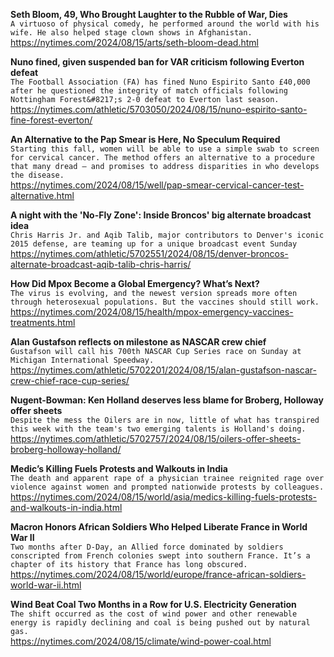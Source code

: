 **Seth Bloom, 49, Who Brought Laughter to the Rubble of War, Dies**\
`A virtuoso of physical comedy, he performed around the world with his wife. He also helped stage clown shows in Afghanistan.`\
https://nytimes.com/2024/08/15/arts/seth-bloom-dead.html

**Nuno fined, given suspended ban for VAR criticism following Everton defeat**\
`The Football Association (FA) has fined Nuno Espirito Santo £40,000 after he questioned the integrity of match officials following Nottingham Forest&#8217;s 2-0 defeat to Everton last season.`\
https://nytimes.com/athletic/5703050/2024/08/15/nuno-espirito-santo-fine-forest-everton/

**An Alternative to the Pap Smear is Here, No Speculum Required**\
`Starting this fall, women will be able to use a simple swab to screen for cervical cancer. The method offers an alternative to a procedure that many dread — and promises to address disparities in who develops the disease.`\
https://nytimes.com/2024/08/15/well/pap-smear-cervical-cancer-test-alternative.html

**A night with the 'No-Fly Zone': Inside Broncos' big alternate broadcast idea**\
`Chris Harris Jr. and Aqib Talib, major contributors to Denver's iconic 2015 defense, are teaming up for a unique broadcast event Sunday`\
https://nytimes.com/athletic/5702551/2024/08/15/denver-broncos-alternate-broadcast-aqib-talib-chris-harris/

**How Did Mpox Become a Global Emergency? What’s Next?**\
`The virus is evolving, and the newest version spreads more often through heterosexual populations. But the vaccines should still work.`\
https://nytimes.com/2024/08/15/health/mpox-emergency-vaccines-treatments.html

**Alan Gustafson reflects on milestone as NASCAR crew chief**\
`Gustafson will call his 700th NASCAR Cup Series race on Sunday at Michigan International Speedway.`\
https://nytimes.com/athletic/5702201/2024/08/15/alan-gustafson-nascar-crew-chief-race-cup-series/

**Nugent-Bowman: Ken Holland deserves less blame for Broberg, Holloway offer sheets**\
`Despite the mess the Oilers are in now, little of what has transpired this week with the team's two emerging talents is Holland's doing.`\
https://nytimes.com/athletic/5702757/2024/08/15/oilers-offer-sheets-broberg-holloway-holland/

**Medic’s Killing Fuels Protests and Walkouts in India**\
`The death and apparent rape of a physician trainee reignited rage over violence against women and prompted nationwide protests by colleagues.`\
https://nytimes.com/2024/08/15/world/asia/medics-killing-fuels-protests-and-walkouts-in-india.html

**Macron Honors African Soldiers Who Helped Liberate France in World War II**\
`Two months after D-Day, an Allied force dominated by soldiers conscripted from French colonies swept into southern France. It’s a chapter of its history that France has long obscured.`\
https://nytimes.com/2024/08/15/world/europe/france-african-soldiers-world-war-ii.html

**Wind Beat Coal Two Months in a Row for U.S. Electricity Generation**\
`The shift occurred as the cost of wind power and other renewable energy is rapidly declining and coal is being pushed out by natural gas.`\
https://nytimes.com/2024/08/15/climate/wind-power-coal.html

